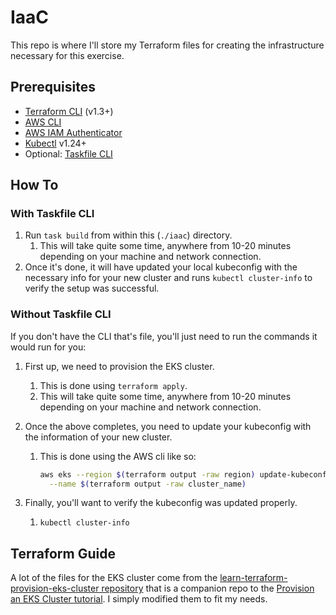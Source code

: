 # IaaC

This repo is where I'll store my Terraform files for creating the infrastructure necessary for this exercise.

## Prerequisites

- [Terraform CLI][2] (v1.3+)
- [AWS CLI][4]
- [AWS IAM Authenticator][5]
- [Kubectl][3] v1.24+
- Optional: [Taskfile CLI][6]

## How To

### With Taskfile CLI

1. Run `task build` from within this (`./iaac`) directory.
   1. This will take quite some time, anywhere from 10-20 minutes depending on your machine and network connection.
2. Once it's done, it will have updated your local kubeconfig with the necessary info for your new cluster and runs `kubectl cluster-info` to verify the setup was successful.

### Without Taskfile CLI

If you don't have the CLI that's file, you'll just need to run the commands it would run for you:

1. First up, we need to provision the EKS cluster.
   1. This is done using `terraform apply`.
   2. This will take quite some time, anywhere from 10-20 minutes depending on your machine and network connection.
2. Once the above completes, you need to update your kubeconfig with the information of your new cluster.
   1. This is done using the AWS cli like so:

      ```bash
      aws eks --region $(terraform output -raw region) update-kubeconfig \
        --name $(terraform output -raw cluster_name)
      ```

3. Finally, you'll want to verify the kubeconfig was updated properly.
   1. `kubectl cluster-info`

## Terraform Guide

A lot of the files for the EKS cluster come from the [learn-terraform-provision-eks-cluster repository][0] that is a companion repo to the [Provision an EKS Cluster tutorial][1]. I simply modified them to fit my needs.


[0]: https://github.com/hashicorp/learn-terraform-provision-eks-cluster
[1]: https://developer.hashicorp.com/terraform/tutorials/kubernetes/eks
[2]: https://developer.hashicorp.com/terraform/tutorials/aws-get-started/install-cli#install-terraform
[3]: https://kubernetes.io/docs/tasks/tools
[4]: https://docs.aws.amazon.com/cli/latest/userguide/getting-started-install.html
[5]: https://docs.aws.amazon.com/eks/latest/userguide/install-aws-iam-authenticator.html
[6]: https://taskfile.dev
